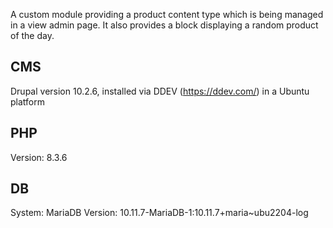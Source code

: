 A custom module providing a product content type which is being managed in a view admin page. It also provides a block displaying a random product of the day.

## CMS

Drupal version 10.2.6, installed via DDEV (https://ddev.com/) in a Ubuntu platform

## PHP

Version: 8.3.6

## DB

System: MariaDB
Version: 10.11.7-MariaDB-1:10.11.7+maria~ubu2204-log
